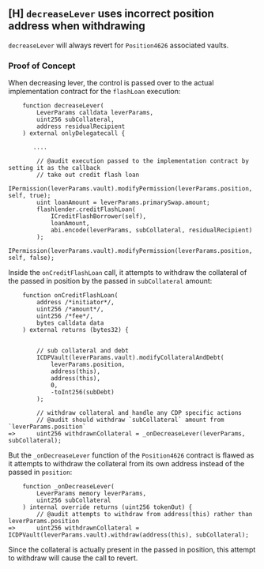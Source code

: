 ## [H] `decreaseLever` uses incorrect position address when withdrawing

`decreaseLever` will always revert for `Position4626` associated vaults.

### Proof of Concept

When decreasing lever, the control is passed over to the actual implementation contract for the `flashLoan` execution:

```solidity
    function decreaseLever(
        LeverParams calldata leverParams,
        uint256 subCollateral,
        address residualRecipient
    ) external onlyDelegatecall {
       
       ....

        // @audit execution passed to the implementation contract by setting it as the callback 
        // take out credit flash loan
        IPermission(leverParams.vault).modifyPermission(leverParams.position, self, true);
        uint loanAmount = leverParams.primarySwap.amount;
        flashlender.creditFlashLoan(
            ICreditFlashBorrower(self),
            loanAmount,
            abi.encode(leverParams, subCollateral, residualRecipient)
        );
        IPermission(leverParams.vault).modifyPermission(leverParams.position, self, false);       
```

Inside the `onCreditFlashLoan` call, it attempts to withdraw the collateral of the passed in position by the passed in `subCollateral` amount:

```solidity
    function onCreditFlashLoan(
        address /*initiator*/,
        uint256 /*amount*/,
        uint256 /*fee*/,
        bytes calldata data
    ) external returns (bytes32) {
        

        // sub collateral and debt
        ICDPVault(leverParams.vault).modifyCollateralAndDebt(
            leverParams.position,
            address(this),
            address(this),
            0,
            -toInt256(subDebt)
        );

        // withdraw collateral and handle any CDP specific actions
        // @audit should withdraw `subCollateral` amount from `leverParams.position`
=>      uint256 withdrawnCollateral = _onDecreaseLever(leverParams, subCollateral);
```

But the `_onDecreaseLever` function of the `Position4626` contract is flawed as it attempts to withdraw the collateral from its own address instead of the passed in `position`:

```solidity
    function _onDecreaseLever(
        LeverParams memory leverParams,
        uint256 subCollateral
    ) internal override returns (uint256 tokenOut) {
        // @audit attempts to withdraw from address(this) rather than leverParams.position
=>      uint256 withdrawnCollateral = ICDPVault(leverParams.vault).withdraw(address(this), subCollateral);
```

Since the collateral is actually present in the passed in position, this attempt to withdraw will  cause the call to revert.



